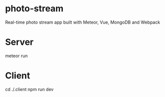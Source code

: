 # photo-stream
Real-time photo stream app built with Meteor, Vue, MongoDB and Webpack
# Server
meteor run
# Client
cd ./.client
npm run dev
